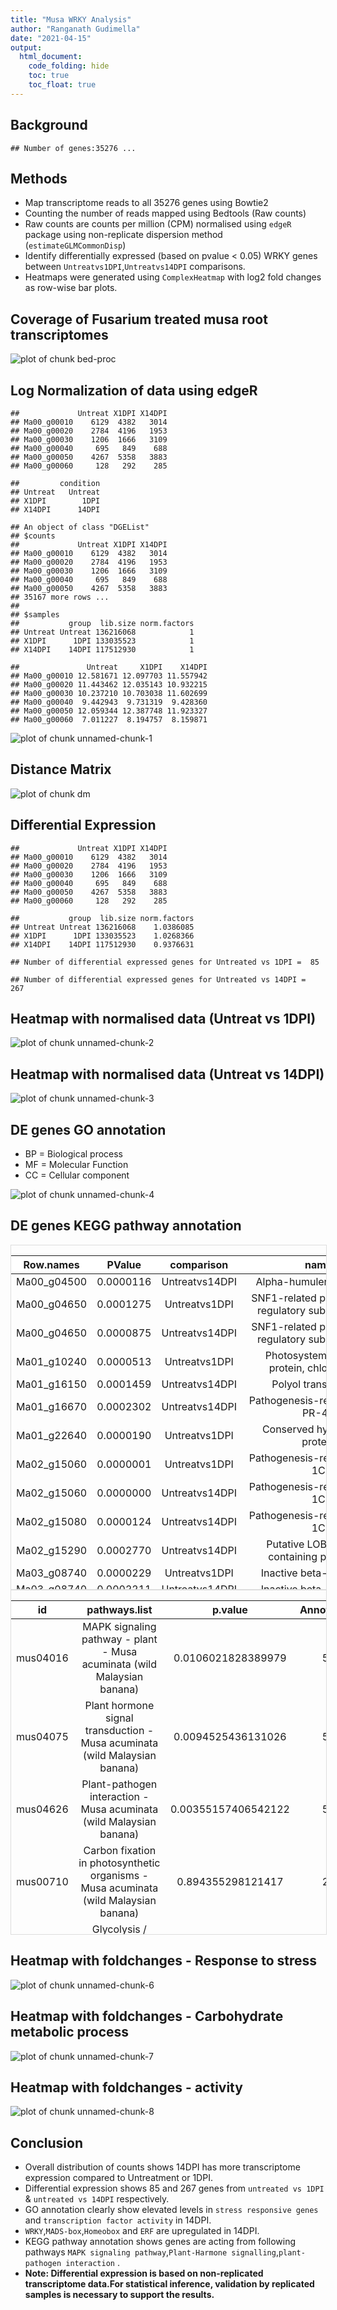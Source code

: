 ```yaml
---
title: "Musa WRKY Analysis"
author: "Ranganath Gudimella"
date: "2021-04-15"
output: 
  html_document: 
    code_folding: hide
    toc: true
    toc_float: true
---
```




## Background


```
## Number of genes:35276 ...
```

## Methods

* Map transcriptome reads to all 35276 genes using Bowtie2
* Counting the number of reads mapped using Bedtools (Raw counts)
* Raw counts are counts per million (CPM) normalised using `edgeR` package using non-replicate dispersion method (`estimateGLMCommonDisp`)
* Identify differentially expressed (based on pvalue < 0.05) WRKY genes between `Untreatvs1DPI`,`Untreatvs14DPI` comparisons. 
* Heatmaps were generated using `ComplexHeatmap` with log2 fold changes as row-wise bar plots. 



## Coverage of Fusarium treated musa root transcriptomes 

<img src="figure/bed-proc-1.png" title="plot of chunk bed-proc" alt="plot of chunk bed-proc" style="display: block; margin: auto;" />


## Log Normalization of data using edgeR


```
##             Untreat X1DPI X14DPI
## Ma00_g00010    6129  4382   3014
## Ma00_g00020    2784  4196   1953
## Ma00_g00030    1206  1666   3109
## Ma00_g00040     695   849    688
## Ma00_g00050    4267  5358   3883
## Ma00_g00060     128   292    285
```

```
##         condition
## Untreat   Untreat
## X1DPI        1DPI
## X14DPI      14DPI
```

```
## An object of class "DGEList"
## $counts
##             Untreat X1DPI X14DPI
## Ma00_g00010    6129  4382   3014
## Ma00_g00020    2784  4196   1953
## Ma00_g00030    1206  1666   3109
## Ma00_g00040     695   849    688
## Ma00_g00050    4267  5358   3883
## 35167 more rows ...
## 
## $samples
##           group  lib.size norm.factors
## Untreat Untreat 136216068            1
## X1DPI      1DPI 133035523            1
## X14DPI    14DPI 117512930            1
```

```
##               Untreat     X1DPI    X14DPI
## Ma00_g00010 12.581671 12.097703 11.557942
## Ma00_g00020 11.443462 12.035143 10.932215
## Ma00_g00030 10.237210 10.703038 11.602699
## Ma00_g00040  9.442943  9.731319  9.428360
## Ma00_g00050 12.059344 12.387748 11.923327
## Ma00_g00060  7.011227  8.194757  8.159871
```

![plot of chunk unnamed-chunk-1](figure/unnamed-chunk-1-1.png)

## Distance Matrix

![plot of chunk dm](figure/dm-1.png)



## Differential Expression


```
##             Untreat X1DPI X14DPI
## Ma00_g00010    6129  4382   3014
## Ma00_g00020    2784  4196   1953
## Ma00_g00030    1206  1666   3109
## Ma00_g00040     695   849    688
## Ma00_g00050    4267  5358   3883
## Ma00_g00060     128   292    285
```

```
##           group  lib.size norm.factors
## Untreat Untreat 136216068    1.0386085
## X1DPI      1DPI 133035523    1.0268366
## X14DPI    14DPI 117512930    0.9376631
```

```
## Number of differential expressed genes for Untreated vs 1DPI =  85
```

```
## Number of differential expressed genes for Untreated vs 14DPI =  267
```



## Heatmap with normalised data (Untreat vs 1DPI)

<img src="figure/unnamed-chunk-2-1.png" title="plot of chunk unnamed-chunk-2" alt="plot of chunk unnamed-chunk-2" style="display: block; margin: auto;" />


## Heatmap with normalised data (Untreat vs 14DPI)

<img src="figure/unnamed-chunk-3-1.png" title="plot of chunk unnamed-chunk-3" alt="plot of chunk unnamed-chunk-3" style="display: block; margin: auto;" />

## DE genes GO annotation

* BP = Biological process
* MF =  Molecular Function
* CC = Cellular component

<img src="figure/unnamed-chunk-4-1.png" title="plot of chunk unnamed-chunk-4" alt="plot of chunk unnamed-chunk-4" style="display: block; margin: auto;" />


## DE genes KEGG pathway annotation

<div style="border: 1px solid #ddd; padding: 0px; overflow-y: scroll; height:550px; overflow-x: scroll; width:100%; "><table class="table table-striped" style="width: auto !important; margin-left: auto; margin-right: auto;">
 <thead>
  <tr>
   <th style="text-align:center;position: sticky; top:0; background-color: #FFFFFF;"> Row.names </th>
   <th style="text-align:center;position: sticky; top:0; background-color: #FFFFFF;"> PValue </th>
   <th style="text-align:center;position: sticky; top:0; background-color: #FFFFFF;"> comparison </th>
   <th style="text-align:center;position: sticky; top:0; background-color: #FFFFFF;"> name </th>
   <th style="text-align:center;position: sticky; top:0; background-color: #FFFFFF;"> ncbi_gene_id </th>
  </tr>
 </thead>
<tbody>
  <tr>
   <td style="text-align:center;"> Ma00_g04500 </td>
   <td style="text-align:center;"> 0.0000116 </td>
   <td style="text-align:center;"> Untreatvs14DPI </td>
   <td style="text-align:center;"> Alpha-humulene synthase </td>
   <td style="text-align:center;"> 103974400 </td>
  </tr>
  <tr>
   <td style="text-align:center;"> Ma00_g04650 </td>
   <td style="text-align:center;"> 0.0001275 </td>
   <td style="text-align:center;"> Untreatvs1DPI </td>
   <td style="text-align:center;"> SNF1-related protein kinase regulatory subunit beta-1 </td>
   <td style="text-align:center;"> 103973426 </td>
  </tr>
  <tr>
   <td style="text-align:center;"> Ma00_g04650 </td>
   <td style="text-align:center;"> 0.0000875 </td>
   <td style="text-align:center;"> Untreatvs14DPI </td>
   <td style="text-align:center;"> SNF1-related protein kinase regulatory subunit beta-1 </td>
   <td style="text-align:center;"> 103973426 </td>
  </tr>
  <tr>
   <td style="text-align:center;"> Ma01_g10240 </td>
   <td style="text-align:center;"> 0.0000513 </td>
   <td style="text-align:center;"> Untreatvs1DPI </td>
   <td style="text-align:center;"> Photosystem II 22 kDa protein, chloroplastic </td>
   <td style="text-align:center;"> 103983661 </td>
  </tr>
  <tr>
   <td style="text-align:center;"> Ma01_g16150 </td>
   <td style="text-align:center;"> 0.0001459 </td>
   <td style="text-align:center;"> Untreatvs14DPI </td>
   <td style="text-align:center;"> Polyol transporter 5 </td>
   <td style="text-align:center;"> 103990474 </td>
  </tr>
  <tr>
   <td style="text-align:center;"> Ma01_g16670 </td>
   <td style="text-align:center;"> 0.0002302 </td>
   <td style="text-align:center;"> Untreatvs14DPI </td>
   <td style="text-align:center;"> Pathogenesis-related protein PR-4B </td>
   <td style="text-align:center;"> 103989972 </td>
  </tr>
  <tr>
   <td style="text-align:center;"> Ma01_g22640 </td>
   <td style="text-align:center;"> 0.0000190 </td>
   <td style="text-align:center;"> Untreatvs1DPI </td>
   <td style="text-align:center;"> Conserved hypothetical protein </td>
   <td style="text-align:center;"> 103972899 </td>
  </tr>
  <tr>
   <td style="text-align:center;"> Ma02_g15060 </td>
   <td style="text-align:center;"> 0.0000001 </td>
   <td style="text-align:center;"> Untreatvs1DPI </td>
   <td style="text-align:center;"> Pathogenesis-related protein 1C </td>
   <td style="text-align:center;"> 103975649 </td>
  </tr>
  <tr>
   <td style="text-align:center;"> Ma02_g15060 </td>
   <td style="text-align:center;"> 0.0000000 </td>
   <td style="text-align:center;"> Untreatvs14DPI </td>
   <td style="text-align:center;"> Pathogenesis-related protein 1C </td>
   <td style="text-align:center;"> 103975649 </td>
  </tr>
  <tr>
   <td style="text-align:center;"> Ma02_g15080 </td>
   <td style="text-align:center;"> 0.0000124 </td>
   <td style="text-align:center;"> Untreatvs14DPI </td>
   <td style="text-align:center;"> Pathogenesis-related protein 1C </td>
   <td style="text-align:center;"> 103975648 </td>
  </tr>
  <tr>
   <td style="text-align:center;"> Ma02_g15290 </td>
   <td style="text-align:center;"> 0.0002770 </td>
   <td style="text-align:center;"> Untreatvs14DPI </td>
   <td style="text-align:center;"> Putative LOB domain-containing protein 38 </td>
   <td style="text-align:center;"> 103975632 </td>
  </tr>
  <tr>
   <td style="text-align:center;"> Ma03_g08740 </td>
   <td style="text-align:center;"> 0.0000229 </td>
   <td style="text-align:center;"> Untreatvs1DPI </td>
   <td style="text-align:center;"> Inactive beta-amylase 9 </td>
   <td style="text-align:center;"> 103977706 </td>
  </tr>
  <tr>
   <td style="text-align:center;"> Ma03_g08740 </td>
   <td style="text-align:center;"> 0.0002211 </td>
   <td style="text-align:center;"> Untreatvs14DPI </td>
   <td style="text-align:center;"> Inactive beta-amylase 9 </td>
   <td style="text-align:center;"> 103977706 </td>
  </tr>
  <tr>
   <td style="text-align:center;"> Ma03_g09160 </td>
   <td style="text-align:center;"> 0.0001553 </td>
   <td style="text-align:center;"> Untreatvs14DPI </td>
   <td style="text-align:center;"> Putative Sigma factor binding protein 1, chloroplastic </td>
   <td style="text-align:center;"> 103977746 </td>
  </tr>
  <tr>
   <td style="text-align:center;"> Ma03_g10560 </td>
   <td style="text-align:center;"> 0.0003967 </td>
   <td style="text-align:center;"> Untreatvs14DPI </td>
   <td style="text-align:center;"> heavy metal transport/detoxification protein, putative, expressed </td>
   <td style="text-align:center;"> 103977867 </td>
  </tr>
  <tr>
   <td style="text-align:center;"> Ma03_g12480 </td>
   <td style="text-align:center;"> 0.0000417 </td>
   <td style="text-align:center;"> Untreatvs14DPI </td>
   <td style="text-align:center;"> MYB family transcription factor, putative, expressed </td>
   <td style="text-align:center;"> 103978129 </td>
  </tr>
  <tr>
   <td style="text-align:center;"> Ma03_g13090 </td>
   <td style="text-align:center;"> 0.0003971 </td>
   <td style="text-align:center;"> Untreatvs14DPI </td>
   <td style="text-align:center;"> Putative Early nodulin-like protein 1 </td>
   <td style="text-align:center;"> 103973882 </td>
  </tr>
  <tr>
   <td style="text-align:center;"> Ma03_g27290 </td>
   <td style="text-align:center;"> 0.0003826 </td>
   <td style="text-align:center;"> Untreatvs14DPI </td>
   <td style="text-align:center;"> ATP-dependent DNA helicase DDM1 </td>
   <td style="text-align:center;"> 103978766 </td>
  </tr>
  <tr>
   <td style="text-align:center;"> Ma03_g29040 </td>
   <td style="text-align:center;"> 0.0000764 </td>
   <td style="text-align:center;"> Untreatvs14DPI </td>
   <td style="text-align:center;"> Putative Probable LRR receptor-like serine/threonine-protein kinase At4g36180 </td>
   <td style="text-align:center;"> 103974784 </td>
  </tr>
  <tr>
   <td style="text-align:center;"> Ma03_g29790 </td>
   <td style="text-align:center;"> 0.0000289 </td>
   <td style="text-align:center;"> Untreatvs14DPI </td>
   <td style="text-align:center;"> Putative Receptor-like protein 12 </td>
   <td style="text-align:center;"> 103980115 </td>
  </tr>
  <tr>
   <td style="text-align:center;"> Ma03_g30020 </td>
   <td style="text-align:center;"> 0.0001298 </td>
   <td style="text-align:center;"> Untreatvs14DPI </td>
   <td style="text-align:center;"> Putative LRR receptor-like serine/threonine-protein kinase GSO1 </td>
   <td style="text-align:center;"> 103980094 </td>
  </tr>
  <tr>
   <td style="text-align:center;"> Ma03_g30270 </td>
   <td style="text-align:center;"> 0.0001769 </td>
   <td style="text-align:center;"> Untreatvs14DPI </td>
   <td style="text-align:center;"> Putative expressed protein </td>
   <td style="text-align:center;"> 103979939 </td>
  </tr>
  <tr>
   <td style="text-align:center;"> Ma04_g29630 </td>
   <td style="text-align:center;"> 0.0000001 </td>
   <td style="text-align:center;"> Untreatvs14DPI </td>
   <td style="text-align:center;"> Pathogenesis-related protein 1B </td>
   <td style="text-align:center;"> 103982936 </td>
  </tr>
  <tr>
   <td style="text-align:center;"> Ma04_g29640 </td>
   <td style="text-align:center;"> 0.0000000 </td>
   <td style="text-align:center;"> Untreatvs14DPI </td>
   <td style="text-align:center;"> Pathogenesis-related protein 1 </td>
   <td style="text-align:center;"> 103982935 </td>
  </tr>
  <tr>
   <td style="text-align:center;"> Ma04_g29640 </td>
   <td style="text-align:center;"> 0.0000146 </td>
   <td style="text-align:center;"> Untreatvs1DPI </td>
   <td style="text-align:center;"> Pathogenesis-related protein 1 </td>
   <td style="text-align:center;"> 103982935 </td>
  </tr>
  <tr>
   <td style="text-align:center;"> Ma04_g30850 </td>
   <td style="text-align:center;"> 0.0000219 </td>
   <td style="text-align:center;"> Untreatvs14DPI </td>
   <td style="text-align:center;"> Putative Protein SAR DEFICIENT 1 </td>
   <td style="text-align:center;"> 103983454 </td>
  </tr>
  <tr>
   <td style="text-align:center;"> Ma04_g31080 </td>
   <td style="text-align:center;"> 0.0003089 </td>
   <td style="text-align:center;"> Untreatvs14DPI </td>
   <td style="text-align:center;"> poor homologous synapsis 1 protein, putative, expressed </td>
   <td style="text-align:center;"> 103983449 </td>
  </tr>
  <tr>
   <td style="text-align:center;"> Ma04_g33330 </td>
   <td style="text-align:center;"> 0.0000317 </td>
   <td style="text-align:center;"> Untreatvs14DPI </td>
   <td style="text-align:center;"> Probable inorganic phosphate transporter 1-4 </td>
   <td style="text-align:center;"> 103982632 </td>
  </tr>
  <tr>
   <td style="text-align:center;"> Ma04_g33470 </td>
   <td style="text-align:center;"> 0.0002113 </td>
   <td style="text-align:center;"> Untreatvs14DPI </td>
   <td style="text-align:center;"> Probable pectinesterase 68 </td>
   <td style="text-align:center;"> 103982622 </td>
  </tr>
  <tr>
   <td style="text-align:center;"> Ma04_g35410 </td>
   <td style="text-align:center;"> 0.0003949 </td>
   <td style="text-align:center;"> Untreatvs14DPI </td>
   <td style="text-align:center;"> Uncharacterized protein </td>
   <td style="text-align:center;"> 103982455 </td>
  </tr>
  <tr>
   <td style="text-align:center;"> Ma04_g36300 </td>
   <td style="text-align:center;"> 0.0001993 </td>
   <td style="text-align:center;"> Untreatvs14DPI </td>
   <td style="text-align:center;"> Putative OsWAK14 - OsWAK receptor-like protein kinase, expressed </td>
   <td style="text-align:center;"> 103983344 </td>
  </tr>
  <tr>
   <td style="text-align:center;"> Ma04_g37490 </td>
   <td style="text-align:center;"> 0.0000154 </td>
   <td style="text-align:center;"> Untreatvs1DPI </td>
   <td style="text-align:center;"> Putative expressed protein </td>
   <td style="text-align:center;"> 103982295 </td>
  </tr>
  <tr>
   <td style="text-align:center;"> Ma05_g01170 </td>
   <td style="text-align:center;"> 0.0003522 </td>
   <td style="text-align:center;"> Untreatvs14DPI </td>
   <td style="text-align:center;"> Bidirectional sugar transporter SWEET1a </td>
   <td style="text-align:center;"> 103983637 </td>
  </tr>
  <tr>
   <td style="text-align:center;"> Ma05_g02390 </td>
   <td style="text-align:center;"> 0.0000059 </td>
   <td style="text-align:center;"> Untreatvs14DPI </td>
   <td style="text-align:center;"> Putative Phospholipase A1-Igamma3, chloroplastic </td>
   <td style="text-align:center;"> 103983534 </td>
  </tr>
  <tr>
   <td style="text-align:center;"> Ma05_g06200 </td>
   <td style="text-align:center;"> 0.0000561 </td>
   <td style="text-align:center;"> Untreatvs1DPI </td>
   <td style="text-align:center;"> Putative expressed protein </td>
   <td style="text-align:center;"> 103984094 </td>
  </tr>
  <tr>
   <td style="text-align:center;"> Ma05_g07370 </td>
   <td style="text-align:center;"> 0.0000387 </td>
   <td style="text-align:center;"> Untreatvs1DPI </td>
   <td style="text-align:center;"> Hypothetical protein </td>
   <td style="text-align:center;"> 103984196 </td>
  </tr>
  <tr>
   <td style="text-align:center;"> Ma05_g08370 </td>
   <td style="text-align:center;"> 0.0003678 </td>
   <td style="text-align:center;"> Untreatvs14DPI </td>
   <td style="text-align:center;"> ZCF37, putative, expressed </td>
   <td style="text-align:center;"> 103984279 </td>
  </tr>
  <tr>
   <td style="text-align:center;"> Ma05_g09980 </td>
   <td style="text-align:center;"> 0.0000181 </td>
   <td style="text-align:center;"> Untreatvs14DPI </td>
   <td style="text-align:center;"> Putative Naringenin,2-oxoglutarate 3-dioxygenase </td>
   <td style="text-align:center;"> 103984658 </td>
  </tr>
  <tr>
   <td style="text-align:center;"> Ma05_g17850 </td>
   <td style="text-align:center;"> 0.0000544 </td>
   <td style="text-align:center;"> Untreatvs14DPI </td>
   <td style="text-align:center;"> Chitinase 6 </td>
   <td style="text-align:center;"> 103985238 </td>
  </tr>
  <tr>
   <td style="text-align:center;"> Ma05_g22300 </td>
   <td style="text-align:center;"> 0.0001524 </td>
   <td style="text-align:center;"> Untreatvs14DPI </td>
   <td style="text-align:center;"> Probable fructose-bisphosphate aldolase 2, chloroplastic </td>
   <td style="text-align:center;"> 103985718 </td>
  </tr>
  <tr>
   <td style="text-align:center;"> Ma05_g22430 </td>
   <td style="text-align:center;"> 0.0001952 </td>
   <td style="text-align:center;"> Untreatvs14DPI </td>
   <td style="text-align:center;"> CEN-like protein 1 </td>
   <td style="text-align:center;"> 103985705 </td>
  </tr>
  <tr>
   <td style="text-align:center;"> Ma06_g16950 </td>
   <td style="text-align:center;"> 0.0001489 </td>
   <td style="text-align:center;"> Untreatvs14DPI </td>
   <td style="text-align:center;"> Putative Uncharacterized protein At1g24485 </td>
   <td style="text-align:center;"> 103988427 </td>
  </tr>
  <tr>
   <td style="text-align:center;"> Ma06_g17760 </td>
   <td style="text-align:center;"> 0.0003491 </td>
   <td style="text-align:center;"> Untreatvs14DPI </td>
   <td style="text-align:center;"> Glyceraldehyde-3-phosphate dehydrogenase GAPA1, chloroplastic </td>
   <td style="text-align:center;"> 103987962 </td>
  </tr>
  <tr>
   <td style="text-align:center;"> Ma06_g20070 </td>
   <td style="text-align:center;"> 0.0001952 </td>
   <td style="text-align:center;"> Untreatvs14DPI </td>
   <td style="text-align:center;"> expressed protein </td>
   <td style="text-align:center;"> 103988154 </td>
  </tr>
  <tr>
   <td style="text-align:center;"> Ma06_g32380 </td>
   <td style="text-align:center;"> 0.0003967 </td>
   <td style="text-align:center;"> Untreatvs14DPI </td>
   <td style="text-align:center;"> Uncharacterized protein </td>
   <td style="text-align:center;"> 103989869 </td>
  </tr>
  <tr>
   <td style="text-align:center;"> Ma06_g32720 </td>
   <td style="text-align:center;"> 0.0002457 </td>
   <td style="text-align:center;"> Untreatvs14DPI </td>
   <td style="text-align:center;"> Auxin-induced protein 15A </td>
   <td style="text-align:center;"> 103989538 </td>
  </tr>
  <tr>
   <td style="text-align:center;"> Ma06_g33150 </td>
   <td style="text-align:center;"> 0.0000000 </td>
   <td style="text-align:center;"> Untreatvs14DPI </td>
   <td style="text-align:center;"> Thaumatin-like protein </td>
   <td style="text-align:center;"> 103989579 </td>
  </tr>
  <tr>
   <td style="text-align:center;"> Ma06_g33150 </td>
   <td style="text-align:center;"> 0.0000044 </td>
   <td style="text-align:center;"> Untreatvs1DPI </td>
   <td style="text-align:center;"> Thaumatin-like protein </td>
   <td style="text-align:center;"> 103989579 </td>
  </tr>
  <tr>
   <td style="text-align:center;"> Ma06_g37070 </td>
   <td style="text-align:center;"> 0.0000325 </td>
   <td style="text-align:center;"> Untreatvs1DPI </td>
   <td style="text-align:center;"> Arogenate dehydrogenase 2, chloroplastic </td>
   <td style="text-align:center;"> 103990066 </td>
  </tr>
  <tr>
   <td style="text-align:center;"> Ma06_g38230 </td>
   <td style="text-align:center;"> 0.0002991 </td>
   <td style="text-align:center;"> Untreatvs14DPI </td>
   <td style="text-align:center;"> Putative Protein POLYCHOME </td>
   <td style="text-align:center;"> 103989966 </td>
  </tr>
  <tr>
   <td style="text-align:center;"> Ma07_g03290 </td>
   <td style="text-align:center;"> 0.0002946 </td>
   <td style="text-align:center;"> Untreatvs14DPI </td>
   <td style="text-align:center;"> Putative Protein MKS1 </td>
   <td style="text-align:center;"> 103990761 </td>
  </tr>
  <tr>
   <td style="text-align:center;"> Ma07_g04600 </td>
   <td style="text-align:center;"> 0.0003135 </td>
   <td style="text-align:center;"> Untreatvs14DPI </td>
   <td style="text-align:center;"> Protein DETOXIFICATION 34 </td>
   <td style="text-align:center;"> 103990644 </td>
  </tr>
  <tr>
   <td style="text-align:center;"> Ma07_g07080 </td>
   <td style="text-align:center;"> 0.0000021 </td>
   <td style="text-align:center;"> Untreatvs14DPI </td>
   <td style="text-align:center;"> Expansin-B18 </td>
   <td style="text-align:center;"> 103990411 </td>
  </tr>
  <tr>
   <td style="text-align:center;"> Ma07_g07900 </td>
   <td style="text-align:center;"> 0.0000995 </td>
   <td style="text-align:center;"> Untreatvs1DPI </td>
   <td style="text-align:center;"> Tyrosine/DOPA decarboxylase 2 </td>
   <td style="text-align:center;"> 103990339 </td>
  </tr>
  <tr>
   <td style="text-align:center;"> Ma07_g18500 </td>
   <td style="text-align:center;"> 0.0003611 </td>
   <td style="text-align:center;"> Untreatvs14DPI </td>
   <td style="text-align:center;"> Putative germin-like protein 2-1 </td>
   <td style="text-align:center;"> 103973473 </td>
  </tr>
  <tr>
   <td style="text-align:center;"> Ma07_g18560 </td>
   <td style="text-align:center;"> 0.0000092 </td>
   <td style="text-align:center;"> Untreatvs14DPI </td>
   <td style="text-align:center;"> Alpha-humulene synthase </td>
   <td style="text-align:center;"> 103973929 </td>
  </tr>
  <tr>
   <td style="text-align:center;"> Ma07_g18600 </td>
   <td style="text-align:center;"> 0.0000560 </td>
   <td style="text-align:center;"> Untreatvs14DPI </td>
   <td style="text-align:center;"> Putative Cytochrome P450 71D8 </td>
   <td style="text-align:center;"> 103973937 </td>
  </tr>
  <tr>
   <td style="text-align:center;"> Ma07_g18610 </td>
   <td style="text-align:center;"> 0.0000038 </td>
   <td style="text-align:center;"> Untreatvs14DPI </td>
   <td style="text-align:center;"> Beta-eudesmol synthase </td>
   <td style="text-align:center;"> 103974970 </td>
  </tr>
  <tr>
   <td style="text-align:center;"> Ma07_g18640 </td>
   <td style="text-align:center;"> 0.0000188 </td>
   <td style="text-align:center;"> Untreatvs14DPI </td>
   <td style="text-align:center;"> Alpha-humulene synthase </td>
   <td style="text-align:center;"> 103974971 </td>
  </tr>
  <tr>
   <td style="text-align:center;"> Ma08_g01290 </td>
   <td style="text-align:center;"> 0.0000999 </td>
   <td style="text-align:center;"> Untreatvs14DPI </td>
   <td style="text-align:center;"> Sphinganine C4-monooxygenase 2 </td>
   <td style="text-align:center;"> 103994110 </td>
  </tr>
  <tr>
   <td style="text-align:center;"> Ma08_g01550 </td>
   <td style="text-align:center;"> 0.0001261 </td>
   <td style="text-align:center;"> Untreatvs14DPI </td>
   <td style="text-align:center;"> Calcium-dependent protein kinase 17 </td>
   <td style="text-align:center;"> 103994392 </td>
  </tr>
  <tr>
   <td style="text-align:center;"> Ma08_g02220 </td>
   <td style="text-align:center;"> 0.0000583 </td>
   <td style="text-align:center;"> Untreatvs14DPI </td>
   <td style="text-align:center;"> Putative expressed protein </td>
   <td style="text-align:center;"> 103994031 </td>
  </tr>
  <tr>
   <td style="text-align:center;"> Ma08_g02220 </td>
   <td style="text-align:center;"> 0.0000414 </td>
   <td style="text-align:center;"> Untreatvs1DPI </td>
   <td style="text-align:center;"> Putative expressed protein </td>
   <td style="text-align:center;"> 103994031 </td>
  </tr>
  <tr>
   <td style="text-align:center;"> Ma08_g02240 </td>
   <td style="text-align:center;"> 0.0001089 </td>
   <td style="text-align:center;"> Untreatvs1DPI </td>
   <td style="text-align:center;"> Putative receptor protein kinase ZmPK1 </td>
   <td style="text-align:center;"> 103994379 </td>
  </tr>
  <tr>
   <td style="text-align:center;"> Ma08_g02340 </td>
   <td style="text-align:center;"> 0.0000292 </td>
   <td style="text-align:center;"> Untreatvs14DPI </td>
   <td style="text-align:center;"> L-type lectin-domain containing receptor kinase S.4 </td>
   <td style="text-align:center;"> 103994377 </td>
  </tr>
  <tr>
   <td style="text-align:center;"> Ma08_g03660 </td>
   <td style="text-align:center;"> 0.0000580 </td>
   <td style="text-align:center;"> Untreatvs1DPI </td>
   <td style="text-align:center;"> uncharacterized secreted protein, putative, expressed </td>
   <td style="text-align:center;"> 103993925 </td>
  </tr>
  <tr>
   <td style="text-align:center;"> Ma08_g09780 </td>
   <td style="text-align:center;"> 0.0003378 </td>
   <td style="text-align:center;"> Untreatvs14DPI </td>
   <td style="text-align:center;"> Glutaredoxin-C1 </td>
   <td style="text-align:center;"> 103993388 </td>
  </tr>
  <tr>
   <td style="text-align:center;"> Ma08_g10110 </td>
   <td style="text-align:center;"> 0.0002139 </td>
   <td style="text-align:center;"> Untreatvs14DPI </td>
   <td style="text-align:center;"> Putative E3 ubiquitin-protein ligase EL5 </td>
   <td style="text-align:center;"> 103993356 </td>
  </tr>
  <tr>
   <td style="text-align:center;"> Ma08_g12350 </td>
   <td style="text-align:center;"> 0.0003261 </td>
   <td style="text-align:center;"> Untreatvs14DPI </td>
   <td style="text-align:center;"> Putative Protein BREAST CANCER SUSCEPTIBILITY 1 homolog </td>
   <td style="text-align:center;"> 103993160 </td>
  </tr>
  <tr>
   <td style="text-align:center;"> Ma08_g14610 </td>
   <td style="text-align:center;"> 0.0000289 </td>
   <td style="text-align:center;"> Untreatvs14DPI </td>
   <td style="text-align:center;"> Uncharacterized protein </td>
   <td style="text-align:center;"> 103974581 </td>
  </tr>
  <tr>
   <td style="text-align:center;"> Ma08_g14610 </td>
   <td style="text-align:center;"> 0.0000084 </td>
   <td style="text-align:center;"> Untreatvs1DPI </td>
   <td style="text-align:center;"> Uncharacterized protein </td>
   <td style="text-align:center;"> 103974581 </td>
  </tr>
  <tr>
   <td style="text-align:center;"> Ma08_g15300 </td>
   <td style="text-align:center;"> 0.0000618 </td>
   <td style="text-align:center;"> Untreatvs14DPI </td>
   <td style="text-align:center;"> Putative Probable WRKY transcription factor 42 </td>
   <td style="text-align:center;"> 103994612 </td>
  </tr>
  <tr>
   <td style="text-align:center;"> Ma08_g16020 </td>
   <td style="text-align:center;"> 0.0001200 </td>
   <td style="text-align:center;"> Untreatvs14DPI </td>
   <td style="text-align:center;"> Uncharacterized protein </td>
   <td style="text-align:center;"> 103994823 </td>
  </tr>
  <tr>
   <td style="text-align:center;"> Ma09_g13670 </td>
   <td style="text-align:center;"> 0.0000182 </td>
   <td style="text-align:center;"> Untreatvs14DPI </td>
   <td style="text-align:center;"> Probable pectinesterase/pectinesterase inhibitor 12 </td>
   <td style="text-align:center;"> 103997911 </td>
  </tr>
  <tr>
   <td style="text-align:center;"> Ma10_g15100 </td>
   <td style="text-align:center;"> 0.0000103 </td>
   <td style="text-align:center;"> Untreatvs14DPI </td>
   <td style="text-align:center;"> Putative expressed protein </td>
   <td style="text-align:center;"> 104001014 </td>
  </tr>
  <tr>
   <td style="text-align:center;"> Ma10_g15370 </td>
   <td style="text-align:center;"> 0.0001232 </td>
   <td style="text-align:center;"> Untreatvs1DPI </td>
   <td style="text-align:center;"> Chlorophyll a-b binding protein 40, chloroplastic </td>
   <td style="text-align:center;"> 104001037 </td>
  </tr>
  <tr>
   <td style="text-align:center;"> Ma10_g16920 </td>
   <td style="text-align:center;"> 0.0001766 </td>
   <td style="text-align:center;"> Untreatvs14DPI </td>
   <td style="text-align:center;"> PB1 domain containing protein, expressed </td>
   <td style="text-align:center;"> 103968458 </td>
  </tr>
  <tr>
   <td style="text-align:center;"> Ma10_g21700 </td>
   <td style="text-align:center;"> 0.0000447 </td>
   <td style="text-align:center;"> Untreatvs14DPI </td>
   <td style="text-align:center;"> Protein HEADING DATE 3A </td>
   <td style="text-align:center;"> 103969848 </td>
  </tr>
  <tr>
   <td style="text-align:center;"> Ma10_g21700 </td>
   <td style="text-align:center;"> 0.0001226 </td>
   <td style="text-align:center;"> Untreatvs1DPI </td>
   <td style="text-align:center;"> Protein HEADING DATE 3A </td>
   <td style="text-align:center;"> 103969848 </td>
  </tr>
  <tr>
   <td style="text-align:center;"> Ma10_g23880 </td>
   <td style="text-align:center;"> 0.0003038 </td>
   <td style="text-align:center;"> Untreatvs14DPI </td>
   <td style="text-align:center;"> Shikimate O-hydroxycinnamoyltransferase </td>
   <td style="text-align:center;"> 103969086 </td>
  </tr>
  <tr>
   <td style="text-align:center;"> Ma10_g24700 </td>
   <td style="text-align:center;"> 0.0000007 </td>
   <td style="text-align:center;"> Untreatvs14DPI </td>
   <td style="text-align:center;"> Probable DNA helicase MCM9 </td>
   <td style="text-align:center;"> 103969903 </td>
  </tr>
  <tr>
   <td style="text-align:center;"> Ma10_g28920 </td>
   <td style="text-align:center;"> 0.0001582 </td>
   <td style="text-align:center;"> Untreatvs14DPI </td>
   <td style="text-align:center;"> plant-specific domain TIGR01615 family protein, expressed </td>
   <td style="text-align:center;"> 103969497 </td>
  </tr>
</tbody>
</table></div>

<div style="border: 1px solid #ddd; padding: 0px; overflow-y: scroll; height:550px; overflow-x: scroll; width:100%; "><table class="table table-striped" style="width: auto !important; margin-left: auto; margin-right: auto;">
 <thead>
  <tr>
   <th style="text-align:center;position: sticky; top:0; background-color: #FFFFFF;"> id </th>
   <th style="text-align:center;position: sticky; top:0; background-color: #FFFFFF;"> pathways.list </th>
   <th style="text-align:center;position: sticky; top:0; background-color: #FFFFFF;"> p.value </th>
   <th style="text-align:center;position: sticky; top:0; background-color: #FFFFFF;"> Annotated </th>
   <th style="text-align:center;position: sticky; top:0; background-color: #FFFFFF;"> genelist </th>
  </tr>
 </thead>
<tbody>
  <tr>
   <td style="text-align:center;"> mus04016 </td>
   <td style="text-align:center;"> MAPK signaling pathway - plant - Musa acuminata (wild Malaysian banana) </td>
   <td style="text-align:center;"> 0.0106021828389979 </td>
   <td style="text-align:center;"> 5 </td>
   <td style="text-align:center;"> 103975649, 103975648, 103982936, 103982935, 103990761 </td>
  </tr>
  <tr>
   <td style="text-align:center;"> mus04075 </td>
   <td style="text-align:center;"> Plant hormone signal transduction - Musa acuminata (wild Malaysian banana) </td>
   <td style="text-align:center;"> 0.0094525436131026 </td>
   <td style="text-align:center;"> 5 </td>
   <td style="text-align:center;"> 103975649, 103975648, 103982936, 103982935, 103989538 </td>
  </tr>
  <tr>
   <td style="text-align:center;"> mus04626 </td>
   <td style="text-align:center;"> Plant-pathogen interaction - Musa acuminata (wild Malaysian banana) </td>
   <td style="text-align:center;"> 0.00355157406542122 </td>
   <td style="text-align:center;"> 5 </td>
   <td style="text-align:center;"> 103975649, 103975648, 103982936, 103982935, 103994392 </td>
  </tr>
  <tr>
   <td style="text-align:center;"> mus00710 </td>
   <td style="text-align:center;"> Carbon fixation in photosynthetic organisms - Musa acuminata (wild Malaysian banana) </td>
   <td style="text-align:center;"> 0.894355298121417 </td>
   <td style="text-align:center;"> 2 </td>
   <td style="text-align:center;"> 103985718, 103987962 </td>
  </tr>
  <tr>
   <td style="text-align:center;"> mus00010 </td>
   <td style="text-align:center;"> Glycolysis / Gluconeogenesis - Musa acuminata (wild Malaysian banana) </td>
   <td style="text-align:center;"> 0.663252972116924 </td>
   <td style="text-align:center;"> 1 </td>
   <td style="text-align:center;"> 103985718 </td>
  </tr>
  <tr>
   <td style="text-align:center;"> mus00030 </td>
   <td style="text-align:center;"> Pentose phosphate pathway - Musa acuminata (wild Malaysian banana) </td>
   <td style="text-align:center;"> 0.663252972116924 </td>
   <td style="text-align:center;"> 1 </td>
   <td style="text-align:center;"> 103985718 </td>
  </tr>
  <tr>
   <td style="text-align:center;"> mus00051 </td>
   <td style="text-align:center;"> Fructose and mannose metabolism - Musa acuminata (wild Malaysian banana) </td>
   <td style="text-align:center;"> 0.663252972116924 </td>
   <td style="text-align:center;"> 1 </td>
   <td style="text-align:center;"> 103985718 </td>
  </tr>
  <tr>
   <td style="text-align:center;"> mus00195 </td>
   <td style="text-align:center;"> Photosynthesis - Musa acuminata (wild Malaysian banana) </td>
   <td style="text-align:center;"> 0.336747027883076 </td>
   <td style="text-align:center;"> 1 </td>
   <td style="text-align:center;"> 103983661 </td>
  </tr>
  <tr>
   <td style="text-align:center;"> mus00196 </td>
   <td style="text-align:center;"> Photosynthesis - antenna proteins - Musa acuminata (wild Malaysian banana) </td>
   <td style="text-align:center;"> 0.555848758739326 </td>
   <td style="text-align:center;"> 1 </td>
   <td style="text-align:center;"> 104001037 </td>
  </tr>
  <tr>
   <td style="text-align:center;"> mus00350 </td>
   <td style="text-align:center;"> Tyrosine metabolism - Musa acuminata (wild Malaysian banana) </td>
   <td style="text-align:center;"> 0.481329341112728 </td>
   <td style="text-align:center;"> 1 </td>
   <td style="text-align:center;"> 103990339 </td>
  </tr>
  <tr>
   <td style="text-align:center;"> mus00360 </td>
   <td style="text-align:center;"> Phenylalanine metabolism - Musa acuminata (wild Malaysian banana) </td>
   <td style="text-align:center;"> 0.481329341112728 </td>
   <td style="text-align:center;"> 1 </td>
   <td style="text-align:center;"> 103990339 </td>
  </tr>
  <tr>
   <td style="text-align:center;"> mus00380 </td>
   <td style="text-align:center;"> Tryptophan metabolism - Musa acuminata (wild Malaysian banana) </td>
   <td style="text-align:center;"> 0.481329341112728 </td>
   <td style="text-align:center;"> 1 </td>
   <td style="text-align:center;"> 103990339 </td>
  </tr>
  <tr>
   <td style="text-align:center;"> mus00400 </td>
   <td style="text-align:center;"> Phenylalanine, tyrosine and tryptophan biosynthesis - Musa acuminata (wild Malaysian banana) </td>
   <td style="text-align:center;"> 0.271385690907391 </td>
   <td style="text-align:center;"> 1 </td>
   <td style="text-align:center;"> 103990066 </td>
  </tr>
  <tr>
   <td style="text-align:center;"> mus00520 </td>
   <td style="text-align:center;"> Amino sugar and nucleotide sugar metabolism - Musa acuminata (wild Malaysian banana) </td>
   <td style="text-align:center;"> 0.354001304710311 </td>
   <td style="text-align:center;"> 1 </td>
   <td style="text-align:center;"> 103985238 </td>
  </tr>
  <tr>
   <td style="text-align:center;"> mus00600 </td>
   <td style="text-align:center;"> Sphingolipid metabolism - Musa acuminata (wild Malaysian banana) </td>
   <td style="text-align:center;"> 0.5 </td>
   <td style="text-align:center;"> 1 </td>
   <td style="text-align:center;"> 103994110 </td>
  </tr>
  <tr>
   <td style="text-align:center;"> mus00909 </td>
   <td style="text-align:center;"> Sesquiterpenoid and triterpenoid biosynthesis - Musa acuminata (wild Malaysian banana) </td>
   <td style="text-align:center;"> 0.162762509396484 </td>
   <td style="text-align:center;"> 1 </td>
   <td style="text-align:center;"> 103974971 </td>
  </tr>
  <tr>
   <td style="text-align:center;"> mus00940 </td>
   <td style="text-align:center;"> Phenylpropanoid biosynthesis - Musa acuminata (wild Malaysian banana) </td>
   <td style="text-align:center;"> 0.869412860465464 </td>
   <td style="text-align:center;"> 1 </td>
   <td style="text-align:center;"> 103969086 </td>
  </tr>
  <tr>
   <td style="text-align:center;"> mus00941 </td>
   <td style="text-align:center;"> Flavonoid biosynthesis - Musa acuminata (wild Malaysian banana) </td>
   <td style="text-align:center;"> 0.869412860465464 </td>
   <td style="text-align:center;"> 1 </td>
   <td style="text-align:center;"> 103969086 </td>
  </tr>
  <tr>
   <td style="text-align:center;"> mus00945 </td>
   <td style="text-align:center;"> Stilbenoid, diarylheptanoid and gingerol biosynthesis - Musa acuminata (wild Malaysian banana) </td>
   <td style="text-align:center;"> 0.869412860465464 </td>
   <td style="text-align:center;"> 1 </td>
   <td style="text-align:center;"> 103969086 </td>
  </tr>
  <tr>
   <td style="text-align:center;"> mus00950 </td>
   <td style="text-align:center;"> Isoquinoline alkaloid biosynthesis - Musa acuminata (wild Malaysian banana) </td>
   <td style="text-align:center;"> 0.481329341112728 </td>
   <td style="text-align:center;"> 1 </td>
   <td style="text-align:center;"> 103990339 </td>
  </tr>
  <tr>
   <td style="text-align:center;"> mus00965 </td>
   <td style="text-align:center;"> Betalain biosynthesis - Musa acuminata (wild Malaysian banana) </td>
   <td style="text-align:center;"> 0.481329341112728 </td>
   <td style="text-align:center;"> 1 </td>
   <td style="text-align:center;"> 103990339 </td>
  </tr>
  <tr>
   <td style="text-align:center;"> mus03440 </td>
   <td style="text-align:center;"> Homologous recombination - Musa acuminata (wild Malaysian banana) </td>
   <td style="text-align:center;"> 0.896897991631315 </td>
   <td style="text-align:center;"> 1 </td>
   <td style="text-align:center;"> 103993160 </td>
  </tr>
</tbody>
</table></div>


## Heatmap with foldchanges - Response to stress

<img src="figure/unnamed-chunk-6-1.png" title="plot of chunk unnamed-chunk-6" alt="plot of chunk unnamed-chunk-6" style="display: block; margin: auto;" />

## Heatmap with foldchanges - Carbohydrate metabolic process

<img src="figure/unnamed-chunk-7-1.png" title="plot of chunk unnamed-chunk-7" alt="plot of chunk unnamed-chunk-7" style="display: block; margin: auto;" />


## Heatmap with foldchanges - activity

<img src="figure/unnamed-chunk-8-1.png" title="plot of chunk unnamed-chunk-8" alt="plot of chunk unnamed-chunk-8" style="display: block; margin: auto;" />


## Conclusion

* Overall distribution of counts shows 14DPI has more transcriptome expression compared to Untreatment or 1DPI.
* Differential expression shows 85 and 267 genes from `untreated vs 1DPI` & `untreated vs 14DPI` respectively.  
* GO annotation clearly show elevated levels in `stress responsive genes` and `transcription factor activity` in 14DPI.
* `WRKY`,`MADS-box`,`Homeobox` and `ERF` are upregulated in 14DPI.
* KEGG pathway annotation shows genes are acting from following pathways `MAPK signaling pathway`,`Plant-Harmone signalling`,`plant-pathogen interaction` .
* __Note: Differential expression is based on non-replicated transcriptome data.For statistical inference,  validation  by replicated samples is necessary to support the results.__
